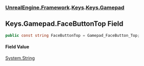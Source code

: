 ### [UnrealEngine.Framework](./UnrealEngine-Framework.md 'UnrealEngine.Framework').[Keys](./Keys.md 'UnrealEngine.Framework.Keys').[Keys.Gamepad](./Keys-Gamepad.md 'UnrealEngine.Framework.Keys.Gamepad')
## Keys.Gamepad.FaceButtonTop Field
  
```csharp
public const string FaceButtonTop = Gamepad_FaceButton_Top;
```
#### Field Value
[System.String](https://docs.microsoft.com/en-us/dotnet/api/System.String 'System.String')  

